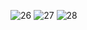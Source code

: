 ![26](https://github.com/user-attachments/assets/59c0d520-e53c-449a-9dbe-611169d6b94b)
![27](https://github.com/user-attachments/assets/ec7af16d-edb3-42e3-93d5-ca84fe7eecf1)
![28](https://github.com/user-attachments/assets/c4027a03-a5fb-409c-bde6-9e1aeda2ee94)
